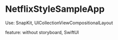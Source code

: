 # NetflixStyleSampleApp

Use: SnapKit, UICollectionViewCompositionalLayout

feature: without storyboard, SwiftUI
